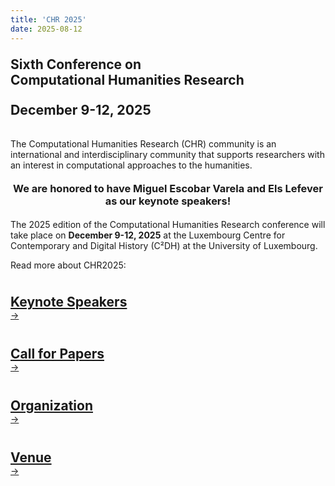 ```yaml
---
title: 'CHR 2025'
date: 2025-08-12
---
```


<style>
  h1, h2 {
    margin-top: 1em; 
    margin-bottom: 0rem;
  }

  /* Card row layout */
  .card-row {
    display: flex;
    flex-wrap: wrap;
    gap: 0.5rem; /* Small consistent gap */
    justify-content: center; /* Align cards to the left */
    align-items: stretch; /* Make sure all cards are the same height */
  }

  .card-col {
    display: flex;
    flex-grow:1;
    margin-bottom: 1rem; /* vertical margin between cards */
    max-width: 350px;
    width: 100%;
  }

  .card {
    display: flex;
    flex-direction: column;
    flex-grow: 1;
    
    border: 2px solid #ccc;
    border-radius: 8px;
    box-shadow: 0 2px 8px rgba(0, 0, 0, 0.1);
    transition: transform 0.3s ease; /* Adding a smooth hover effect */
  }

  .card.image img{
    width: 80% !important;

  }

  @media (hover: hover) {
    .card:hover {
      transform: translateY(-5px); /* Hover lift effect */
    }
  }

  .card-title {
    font-size: 20px !important; /* make size a bit bigger (override) */
    padding: 4px;
  }

  /* hide read more by default (on bigger screens) */
  .read-more {
  display: none;
  }

  /* show mobile read more since hover does not work */
  @media (hover: none) {
    .read-more {
      display: inline-block;
      margin-top: auto;
      align-self: flex-start;
      padding: 0.5rem 1rem;
      border: 1px solid;
      border-radius: 24px;
      text-decoration: none !important;
    }
  }

/* define banner for about page */
.banner-grid {
    display: grid;
    grid-template-columns: repeat(auto-fit, minmax(250px, 1fr));
    gap: 20px;
    padding: 0px;
}
</style>

<h2 class="center"><b><span style="text-align:center";>Sixth Conference on</br> Computational Humanities Research</span></b></h2>

<h3 class="center">
    <b><span style="text-align:center; font-size:1.3em;"> <!-- make a little bigger than H3 -->
    December 9-12, 2025
    </span></b>
    </h3>

<div class="space" style="padding-top:0.5%;"></div>

The Computational Humanities Research (CHR) community is an international and
interdisciplinary community that supports researchers with an interest in computational
approaches to the humanities.

<div class="space" style="padding-top:0.5%;"></div>
<h3 style="max-width: 500px; margin: auto; text-align: center; padding: 0.5%">We are honored to have Miguel Escobar Varela and Els Lefever as our keynote speakers!</h3>

<div class="space" style="padding-top:0.5%;"></div>

The 2025 edition of the Computational Humanities Research conference will take
place on <b>December 9-12, 2025</b> at the Luxembourg Centre for Contemporary and Digital History (C²DH) at the University of Luxembourg. 

Read more about CHR2025:

<div class="space" style="padding-top:0.5%;"></div>

<div class="banner-grid">
    <a href="/news/keynote-speakers" class="banner" aria-label="View Keynote Speakers">
        <h2>Keynote Speakers</h2>
        <div class="banner-footer">
            <div class="arrow" aria-hidden="true">→</div>
        </div>
    </a>
    <a href="/cfp" class="banner" aria-label="View Call for Papers">
        <h2>Call for Papers</h2>
        <div class="banner-footer">
            <div class="arrow" aria-hidden="true">→</div>
        </div>
    </a>
    <a href="/organization" class="banner" aria-label="View People">
        <h2>Organization</h2>
        <div class="banner-footer">
            <div class="arrow" aria-hidden="true">→</div>
        </div>
    </a>
  <a href="/organization" class="banner" aria-label="View Venue">
        <h2>Venue</h2>
        <div class="banner-footer">
            <div class="arrow" aria-hidden="true">→</div>
        </div>
    </a>
    <!--
    <a href="/programme" class="banner" aria-label="View Programme">
        <h2>Programme</h2>
        <div class="banner-footer">
            <div class="arrow" aria-hidden="true">→</div>
        </div>
    </a>
    -->
</div>

<div class="space" style="padding-top:0.5%;"></div>
